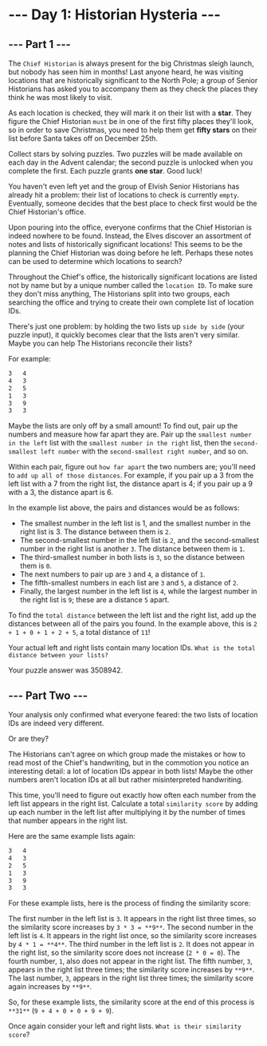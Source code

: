 # --- Day 1: Historian Hysteria ---

## --- Part 1 ---

The `Chief Historian` is always present for the big Christmas sleigh launch, but nobody has seen him in months! Last anyone heard, he was visiting locations that are historically significant to the North Pole; a group of Senior Historians has asked you to accompany them as they check the places they think he was most likely to visit.

As each location is checked, they will mark it on their list with a **star**. They figure the Chief Historian `must` be in one of the first fifty places they'll look, so in order to save Christmas, you need to help them get **fifty stars** on their list before Santa takes off on December 25th.

Collect stars by solving puzzles. Two puzzles will be made available on each day in the Advent calendar; the second puzzle is unlocked when you complete the first. Each puzzle grants **one star**. Good luck!

You haven't even left yet and the group of Elvish Senior Historians has already hit a problem: their list of locations to check is currently `empty`. Eventually, someone decides that the best place to check first would be the Chief Historian's office.

Upon pouring into the office, everyone confirms that the Chief Historian is indeed nowhere to be found. Instead, the Elves discover an assortment of notes and lists of historically significant locations! This seems to be the planning the Chief Historian was doing before he left. Perhaps these notes can be used to determine which locations to search?

Throughout the Chief's office, the historically significant locations are listed not by name but by a unique number called the `location ID`. To make sure they don't miss anything, The Historians split into two groups, each searching the office and trying to create their own complete list of location IDs.

There's just one problem: by holding the two lists up `side by side` (your puzzle input), it quickly becomes clear that the lists aren't very similar. Maybe you can help The Historians reconcile their lists?

For example:

```sh
3   4
4   3
2   5
1   3
3   9
3   3
```

Maybe the lists are only off by a small amount! To find out, pair up the numbers and measure how far apart they are. Pair up the `smallest number in the left` list with the `smallest number in the right` list, then the `second-smallest left number` with the `second-smallest right number`, and so on.

Within each pair, figure out `how far apart` the two numbers are; you'll need to `add up all of those distances`. For example, if you pair up a 3 from the left list with a 7 from the right list, the distance apart is 4; if you pair up a 9 with a 3, the distance apart is 6.

In the example list above, the pairs and distances would be as follows:

* The smallest number in the left list is 1, and the smallest number in the right list is 3. The distance between them is `2`.
* The second-smallest number in the left list is `2`, and the second-smallest number in the right list is another `3`. The distance between them is `1`.
* The third-smallest number in both lists is `3`, so the distance between them is `0`.
* The next numbers to pair up are `3` and `4`, a distance of `1`.
* The fifth-smallest numbers in each list are `3` and `5`, a distance of `2`.
* Finally, the largest number in the left list is `4`, while the largest number in the right list is `9`; these are a distance `5` apart.

To find the `total distance` between the left list and the right list, add up the distances between all of the pairs you found. In the example above, this is `2 + 1 + 0 + 1 + 2 + 5`, a total distance of `11`!

Your actual left and right lists contain many location IDs. `What is the total distance between your lists?`

Your puzzle answer was 3508942.

## --- Part Two ---

Your analysis only confirmed what everyone feared: the two lists of location IDs are indeed very different.

Or are they?

The Historians can't agree on which group made the mistakes or how to read most of the Chief's handwriting, but in the commotion you notice an interesting detail: a lot of location IDs appear in both lists! Maybe the other numbers aren't location IDs at all but rather misinterpreted handwriting.

This time, you'll need to figure out exactly how often each number from the left list appears in the right list. Calculate a total `similarity score` by adding up each number in the left list after multiplying it by the number of times that number appears in the right list.

Here are the same example lists again:

```sh
3   4
4   3
2   5
1   3
3   9
3   3
```

For these example lists, here is the process of finding the similarity score:

The first number in the left list is `3`. It appears in the right list three times, so the similarity score increases by `3 * 3 = **9**`.
The second number in the left list is `4`. It appears in the right list once, so the similarity score increases by `4 * 1 = **4**`.
The third number in the left list is `2`. It does not appear in the right list, so the similarity score does not increase (`2 * 0 = 0`).
The fourth number, `1`, also does not appear in the right list.
The fifth number, `3`, appears in the right list three times; the similarity score increases by `**9**`.
The last number, `3`, appears in the right list three times; the similarity score again increases by `**9**`.

So, for these example lists, the similarity score at the end of this process is `**31**` (`9 + 4 + 0 + 0 + 9 + 9`).

Once again consider your left and right lists. `What is their similarity score`?

